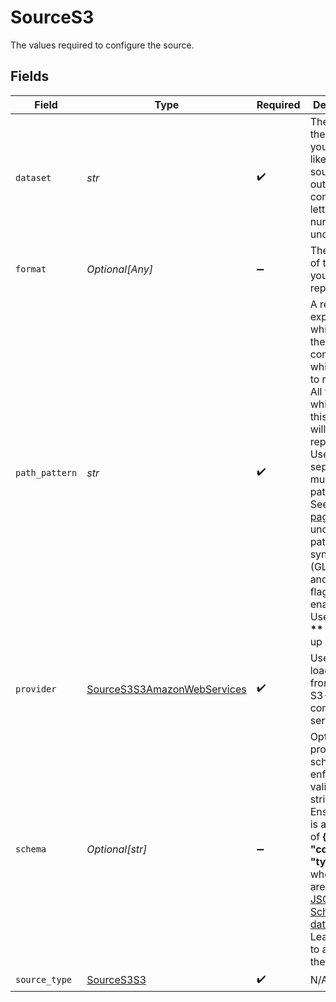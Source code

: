 # SourceS3

The values required to configure the source.


## Fields

| Field                                                                                                                                                                                                                                                                                                                                                                                    | Type                                                                                                                                                                                                                                                                                                                                                                                     | Required                                                                                                                                                                                                                                                                                                                                                                                 | Description                                                                                                                                                                                                                                                                                                                                                                              | Example                                                                                                                                                                                                                                                                                                                                                                                  |
| ---------------------------------------------------------------------------------------------------------------------------------------------------------------------------------------------------------------------------------------------------------------------------------------------------------------------------------------------------------------------------------------- | ---------------------------------------------------------------------------------------------------------------------------------------------------------------------------------------------------------------------------------------------------------------------------------------------------------------------------------------------------------------------------------------- | ---------------------------------------------------------------------------------------------------------------------------------------------------------------------------------------------------------------------------------------------------------------------------------------------------------------------------------------------------------------------------------------- | ---------------------------------------------------------------------------------------------------------------------------------------------------------------------------------------------------------------------------------------------------------------------------------------------------------------------------------------------------------------------------------------- | ---------------------------------------------------------------------------------------------------------------------------------------------------------------------------------------------------------------------------------------------------------------------------------------------------------------------------------------------------------------------------------------- |
| `dataset`                                                                                                                                                                                                                                                                                                                                                                                | *str*                                                                                                                                                                                                                                                                                                                                                                                    | :heavy_check_mark:                                                                                                                                                                                                                                                                                                                                                                       | The name of the stream you would like this source to output. Can contain letters, numbers, or underscores.                                                                                                                                                                                                                                                                               |                                                                                                                                                                                                                                                                                                                                                                                          |
| `format`                                                                                                                                                                                                                                                                                                                                                                                 | *Optional[Any]*                                                                                                                                                                                                                                                                                                                                                                          | :heavy_minus_sign:                                                                                                                                                                                                                                                                                                                                                                       | The format of the files you'd like to replicate                                                                                                                                                                                                                                                                                                                                          |                                                                                                                                                                                                                                                                                                                                                                                          |
| `path_pattern`                                                                                                                                                                                                                                                                                                                                                                           | *str*                                                                                                                                                                                                                                                                                                                                                                                    | :heavy_check_mark:                                                                                                                                                                                                                                                                                                                                                                       | A regular expression which tells the connector which files to replicate. All files which match this pattern will be replicated. Use \| to separate multiple patterns. See <a href="https://facelessuser.github.io/wcmatch/glob/" target="_blank">this page</a> to understand pattern syntax (GLOBSTAR and SPLIT flags are enabled). Use pattern <strong>**</strong> to pick up all files. | **                                                                                                                                                                                                                                                                                                                                                                                       |
| `provider`                                                                                                                                                                                                                                                                                                                                                                               | [SourceS3S3AmazonWebServices](../../models/shared/sources3s3amazonwebservices.md)                                                                                                                                                                                                                                                                                                        | :heavy_check_mark:                                                                                                                                                                                                                                                                                                                                                                       | Use this to load files from S3 or S3-compatible services                                                                                                                                                                                                                                                                                                                                 |                                                                                                                                                                                                                                                                                                                                                                                          |
| `schema`                                                                                                                                                                                                                                                                                                                                                                                 | *Optional[str]*                                                                                                                                                                                                                                                                                                                                                                          | :heavy_minus_sign:                                                                                                                                                                                                                                                                                                                                                                       | Optionally provide a schema to enforce, as a valid JSON string. Ensure this is a mapping of <strong>{ "column" : "type" }</strong>, where types are valid <a href="https://json-schema.org/understanding-json-schema/reference/type.html" target="_blank">JSON Schema datatypes</a>. Leave as {} to auto-infer the schema.                                                               | {"column_1": "number", "column_2": "string", "column_3": "array", "column_4": "object", "column_5": "boolean"}                                                                                                                                                                                                                                                                           |
| `source_type`                                                                                                                                                                                                                                                                                                                                                                            | [SourceS3S3](../../models/shared/sources3s3.md)                                                                                                                                                                                                                                                                                                                                          | :heavy_check_mark:                                                                                                                                                                                                                                                                                                                                                                       | N/A                                                                                                                                                                                                                                                                                                                                                                                      |                                                                                                                                                                                                                                                                                                                                                                                          |